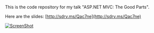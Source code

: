 This is the code repository for my talk "ASP.NET MVC: The Good Parts".

Here are the slides: [http://sdrv.ms/Qac7ne](http://sdrv.ms/Qac7ne)

[![ScreenShot](https://raw.github.com/jchadwick/AspNetMvc-TheGoodParts/master/slides.png)](http://sdrv.ms/Qac7ne)
